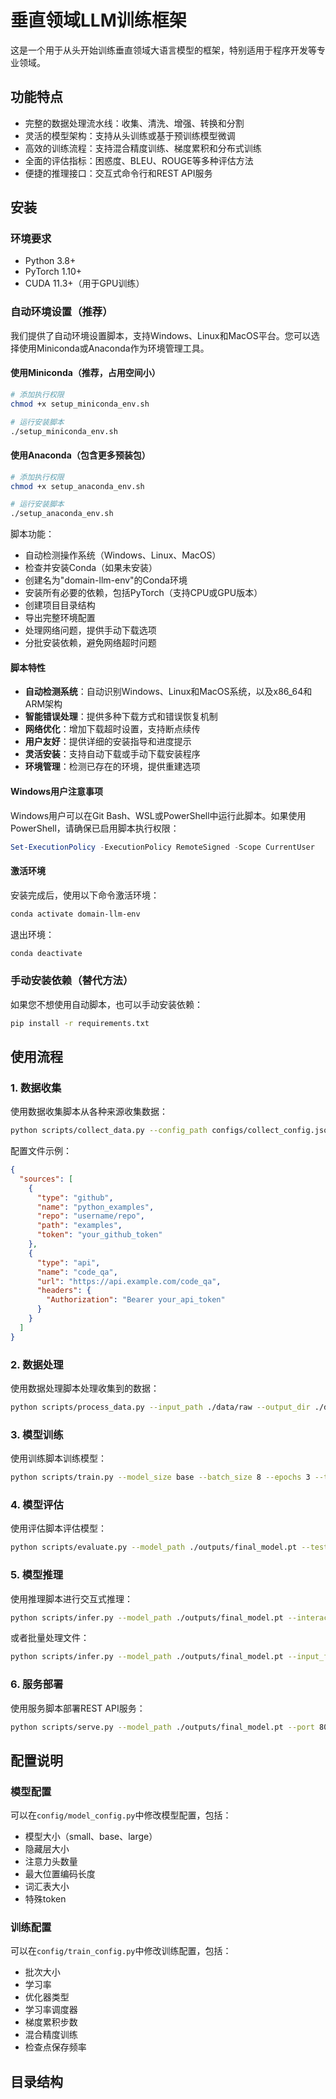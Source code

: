# 垂直领域LLM训练框架

这是一个用于从头开始训练垂直领域大语言模型的框架，特别适用于程序开发等专业领域。

## 功能特点

- 完整的数据处理流水线：收集、清洗、增强、转换和分割
- 灵活的模型架构：支持从头训练或基于预训练模型微调
- 高效的训练流程：支持混合精度训练、梯度累积和分布式训练
- 全面的评估指标：困惑度、BLEU、ROUGE等多种评估方法
- 便捷的推理接口：交互式命令行和REST API服务

## 安装

### 环境要求

- Python 3.8+
- PyTorch 1.10+
- CUDA 11.3+（用于GPU训练）

### 自动环境设置（推荐）

我们提供了自动环境设置脚本，支持Windows、Linux和MacOS平台。您可以选择使用Miniconda或Anaconda作为环境管理工具。

#### 使用Miniconda（推荐，占用空间小）

```bash
# 添加执行权限
chmod +x setup_miniconda_env.sh

# 运行安装脚本
./setup_miniconda_env.sh
```

#### 使用Anaconda（包含更多预装包）

```bash
# 添加执行权限
chmod +x setup_anaconda_env.sh

# 运行安装脚本
./setup_anaconda_env.sh
```

脚本功能：
- 自动检测操作系统（Windows、Linux、MacOS）
- 检查并安装Conda（如果未安装）
- 创建名为"domain-llm-env"的Conda环境
- 安装所有必要的依赖，包括PyTorch（支持CPU或GPU版本）
- 创建项目目录结构
- 导出完整环境配置
- 处理网络问题，提供手动下载选项
- 分批安装依赖，避免网络超时问题

#### 脚本特性

- **自动检测系统**：自动识别Windows、Linux和MacOS系统，以及x86_64和ARM架构
- **智能错误处理**：提供多种下载方式和错误恢复机制
- **网络优化**：增加下载超时设置，支持断点续传
- **用户友好**：提供详细的安装指导和进度提示
- **灵活安装**：支持自动下载或手动下载安装程序
- **环境管理**：检测已存在的环境，提供重建选项

#### Windows用户注意事项

Windows用户可以在Git Bash、WSL或PowerShell中运行此脚本。如果使用PowerShell，请确保已启用脚本执行权限：

```powershell
Set-ExecutionPolicy -ExecutionPolicy RemoteSigned -Scope CurrentUser
```

#### 激活环境

安装完成后，使用以下命令激活环境：

```bash
conda activate domain-llm-env
```

退出环境：

```bash
conda deactivate
```

### 手动安装依赖（替代方法）

如果您不想使用自动脚本，也可以手动安装依赖：

```bash
pip install -r requirements.txt
```

## 使用流程

### 1. 数据收集

使用数据收集脚本从各种来源收集数据：

```bash
python scripts/collect_data.py --config_path configs/collect_config.json --output_dir ./data/raw
```

配置文件示例：

```json
{
  "sources": [
    {
      "type": "github",
      "name": "python_examples",
      "repo": "username/repo",
      "path": "examples",
      "token": "your_github_token"
    },
    {
      "type": "api",
      "name": "code_qa",
      "url": "https://api.example.com/code_qa",
      "headers": {
        "Authorization": "Bearer your_api_token"
      }
    }
  ]
}
```

### 2. 数据处理

使用数据处理脚本处理收集到的数据：

```bash
python scripts/process_data.py --input_path ./data/raw --output_dir ./data/processed --check_quality --clean_data --convert_format --target_format instruction --split_data
```

### 3. 模型训练

使用训练脚本训练模型：

```bash
python scripts/train.py --model_size base --batch_size 8 --epochs 3 --train_data ./data/processed/train.json --val_data ./data/processed/val.json --output_dir ./outputs --use_amp
```

### 4. 模型评估

使用评估脚本评估模型：

```bash
python scripts/evaluate.py --model_path ./outputs/final_model.pt --test_data ./data/processed/test.json --output_dir ./evaluation --generate
```

### 5. 模型推理

使用推理脚本进行交互式推理：

```bash
python scripts/infer.py --model_path ./outputs/final_model.pt --interactive
```

或者批量处理文件：

```bash
python scripts/infer.py --model_path ./outputs/final_model.pt --input_file ./prompts.txt --output_file ./responses.txt
```

### 6. 服务部署

使用服务脚本部署REST API服务：

```bash
python scripts/serve.py --model_path ./outputs/final_model.pt --port 8000
```

## 配置说明

### 模型配置

可以在`config/model_config.py`中修改模型配置，包括：

- 模型大小（small、base、large）
- 隐藏层大小
- 注意力头数量
- 最大位置编码长度
- 词汇表大小
- 特殊token

### 训练配置

可以在`config/train_config.py`中修改训练配置，包括：

- 批次大小
- 学习率
- 优化器类型
- 学习率调度器
- 梯度累积步数
- 混合精度训练
- 检查点保存频率

## 目录结构 